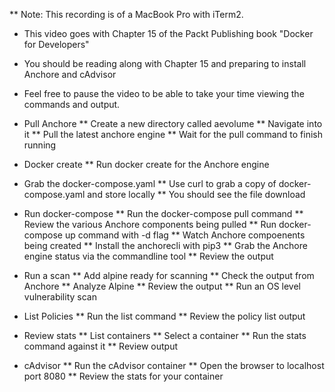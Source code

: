 ** Note: This recording is of a MacBook Pro with iTerm2.

* This video goes with Chapter 15 of the Packt Publishing book "Docker for Developers"
* You should be reading along with Chapter 15 and preparing to install Anchore and cAdvisor
* Feel free to pause the video to be able to take your time viewing the commands and output.

* Pull Anchore
** Create a new directory called aevolume
** Navigate into it 
** Pull the latest anchore engine 
** Wait for the pull command to finish running

* Docker create 
** Run docker create for the Anchore engine

* Grab the docker-compose.yaml
** Use curl to grab a copy of docker-compose.yaml and store locally
** You should see the file download

* Run docker-compose
** Run the docker-compose pull command
** Review the various Anchore components being pulled
** Run docker-compose up command with -d flag
** Watch Anchore compoenents being created
** Install the anchorecli with pip3 
** Grab the Anchore engine status via the commandline tool
** Review the output 

* Run a scan
** Add alpine ready for scanning
** Check the output from Anchore
** Analyze Alpine
** Review the output
** Run an OS level vulnerability scan

* List Policies
** Run the list command
** Review the policy list output 

* Review stats
** List containers
** Select a container 
** Run the stats command against it
** Review output

* cAdvisor
** Run the cAdvisor container
** Open the browser to localhost port 8080
** Review the stats for your container 

